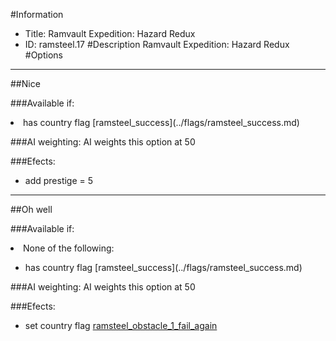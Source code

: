#Information
 - Title: Ramvault Expedition: Hazard Redux
 - ID: ramsteel.17
#Description
Ramvault Expedition: Hazard Redux
#Options

___
##Nice

###Available if:
<li>has country flag [ramsteel_success](../flags/ramsteel_success.md)</li>

###AI weighting:
AI weights this option at 50


###Efects:<ul><li>add prestige = 5</li></ul>

___
##Oh well

###Available if:
<li>None of the following:</li><ul><li>has country flag [ramsteel_success](../flags/ramsteel_success.md)</li></ul>

###AI weighting:
AI weights this option at 50


###Efects:<ul><li>set country flag [ramsteel_obstacle_1_fail_again](../flags/ramsteel_obstacle_1_fail_again.md)</li></ul>
